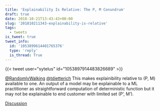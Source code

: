 ```yaml
---
title: 'Explainability Is Relative: The P, M Conundrum'
draft: true
date: 2018-10-21T13:43:43+00:00
slug: '201810211343-explainability-is-relative'
tags:
  - tweets
is_tweet: true
tweet_info:
  id: '1053899614401765376'
  type: 'reply'
  is_thread: True
---
```




{{< tweet user="sytelus" id="1053897914483826689" >}}

[@RandomlyWalking](https://x.com/RandomlyWalking) [@tdietterich](https://x.com/tdietterich) This makes explainibility relative to (P, M) available to one. An output of a model may be explainable to a ML practitioner as straightforward computation of deterministic function but it may not be explainable to end customer with limited set (P’, M’).

[Discussion](https://x.com/sytelus/status/1053899614401765376)
